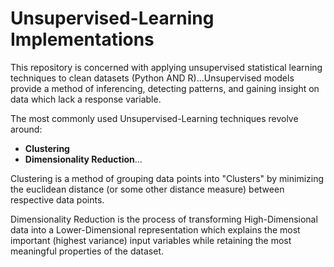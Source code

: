 # Unsupervised-Learning Implementations
This repository is concerned with applying unsupervised statistical learning techniques to clean datasets (Python AND R)...Unsupervised models provide a method of inferencing, detecting patterns, and gaining insight on data which lack a response variable.

The most commonly used Unsupervised-Learning techniques revolve around:
* **Clustering**  
* **Dimensionality Reduction**...

Clustering is a method of grouping data points into "Clusters" by minimizing the euclidean distance (or some other distance measure) between respective data points.

Dimensionality Reduction is the process of transforming High-Dimensional data into a Lower-Dimensional representation which explains the most important (highest variance) input variables while retaining the most meaningful properties of the dataset.

